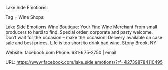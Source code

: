 Lake Side Emotions:

Tag = Wine Shops

Lake Side Emotions Wine Boutique: Your Fine Wine Merchant
From small producers to hard to find. Special order, corporate and party welcome. Don’t wait for the occasion – make the occasion! Delivery available on case sale and best prices. Life is too short to drink bad wine. Stony Brook, NY 

Website: facebook.com
Phone: 631-675-2750 | email

URL: https://www.facebook.com/lake.side.emotions/?rf=427398784110495